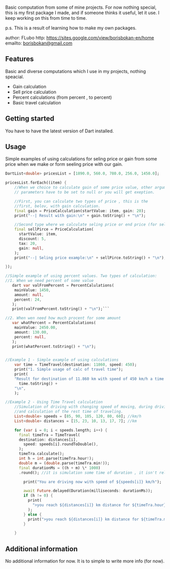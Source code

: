 <!--
This README describes the package. If you publish this package to pub.dev,
this README's contents appear on the landing page for your package.

For information about how to write a good package README, see the guide for
[writing package pages](https://dart.dev/tools/pub/writing-package-pages).

For general information about developing packages, see the Dart guide for
[creating packages](https://dart.dev/guides/libraries/create-packages)
and the Flutter guide for
[developing packages and plugins](https://flutter.dev/to/develop-packages).
-->

Basic computation from some of mine projects. For now nothing special, this is my first package I made, and if someone thinks it useful, let it use. I keep working on this from time to time.

p.s. This is a result of learning how to make my own packages.

author: FLubo
http: https://sites.google.com/view/borisbokan-en/home
emailto: borisbokan@gmail.com

## Features

Basic and diverse computations which I use in my projects, nothing speacial.

- Gain calculation
- Sell price calculation
- Percent calculations (from percent , to percent)
- Basic travel calculation

## Getting started

You have to have the latest version of Dart installed.

## Usage

Simple examples of using calculations for seling price or gain from some price when we make or form seeling price with our gain.

````dart
DartList<double> pricesList = [1890.0, 560.0, 780.0, 256.0, 1450.0];

pricesList.forEach((item) {
    //When we choice to calculate gain of some price value, other argument
    // parameters have to be set to null or you will get exeption.

    //First, you can calculate two types of price , this is the
    //first, belov, with gain calculation.
    final gain = PriceCalculation(startValue: item, gain: 20);
    print("--| Result with gain:\n" + gain.toString() + "\n");

    //Second type where we calculate seling price or end price (for seling).
    final sellPirce = PriceCalculation(
      startValue: item,
      discount: 5,
      tax: 20,
      gain: null,
    );
    print("--| Seling price example:\n" + sellPirce.toString() + "\n");

});

//Simple example of using percent values. Two types of calculation:
//1. When we need percent of some value
   dart var valFromPercent = PercentCalulations(
    mainValue: 1450,
    amount: null,
    percent: 24,
   );
   print(valFromPercent.toString() + "\n");```

//2. When wen need how much procent for some amount
   var whatPercent = PercentCalulations(
    mainValue: 2450.00,
    amount: 130.00,
    percent: null,
   );
   print(whatPercent.toString() + "\n");


//Example 1 - Simple example of using calculations
    var time = TimeTravel(destination: 11860, speed: 450);
    print("1. Simple usage of calc of travel time");
    print(
    "Result for destination of 11.860 km with speed of 450 km/h a time arriving is:" +
      time.toString() +
    "\n",
    );

//Example 2 - Using Time Travel calculation
    //Simulation of driving with changing speed of moving, during driving a car,
    //and calculation of the rest time of traveling.
    List<double> speeds = [85, 90, 105, 120, 80, 60]; //km/h
    List<double> distances = [15, 23, 10, 13, 17, 7]; //km

    for (var i = 0; i < speeds.length; i++) {
      final timeTra = TimeTravel(
      destination: distances[i],
        speed: speeds[i].roundToDouble(),
      );
      timeTra.calculate();
      int h = int.parse(timeTra.hour!);
      double m = (double.parse(timeTra.min!));
      final durationMs = ((h + m) \* 1000)
      .round(); //it is simulation some time of duration , it isn't relevant

        print("You are driving now with speed of ${speeds[i]} km/h");

        await Future.delayed(Duration(milliseconds: durationMs));
        if (h != 0) {
          print(
            ">you reach ${distances[i]} km distance for ${timeTra.hour}h and ${timeTra.min} min\n",
          );
        } else {
          print(">you reach ${distances[i]} km distance for ${timeTra.min} min\n");
        }

    }
````

## Additional information

No additional information for now. It is to simple to write more info (for now).
